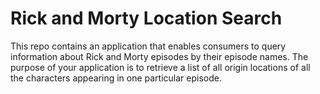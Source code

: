 # Rick and Morty Location Search

This repo contains an application that enables consumers to query information about Rick and Morty episodes by their episode names. The purpose of your application is to retrieve a list of all origin locations of all the characters appearing in one particular episode.
